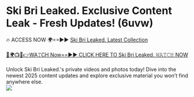 # Ski Bri Leaked. Exclusive Content Leak - Fresh Updates! (6uvw)

🔥 ACCESS NOW 🌍==►► <a href="https://tinyurl.com/kvy9nzfs" rel="nofollow">Ski Bri Leaked. Latest Collection</a>
<br><br>
[🔴🌍📺📱👉WA𝚃CH Now==►► CLICK HERE TO Ski Bri Leaked. 𝚆𝙰𝚃𝙲𝙷 NOW](https://tinyurl.com/kvy9nzfs)
<br><br>
Unlock Ski Bri Leaked.'s private videos and photos today! Dive into the newest 2025 content updates and explore exclusive material you won’t find anywhere else.
<br>
<a href="https://tinyurl.com/kvy9nzfs" rel="nofollow" data-target="animated-image.originalLink"><img src="https://camo.githubusercontent.com/8a4f000d20f83aca3bf7ec5f350d767afa0574a8a352519fd8cfa583a6f93a33/68747470733a2f2f692e696d6775722e636f6d2f644a486b345a712e676966" data-canonical-src="https://i.imgur.com/dJHk4Zq.gif" style="max-width: 100%; display: inline-block;" data-target="animated-image.originalImage"></a>
<br>
